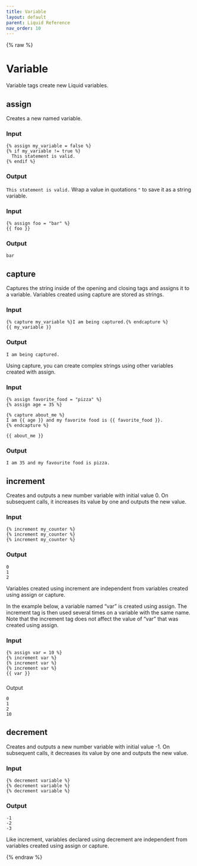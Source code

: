 ```yaml
---
title: Variable
layout: default
parent: Liquid Reference
nav_order: 10
---
```

{% raw %}
# Variable
Variable tags create new Liquid variables.

## assign
Creates a new named variable.

### Input

```liquid
{% assign my_variable = false %}
{% if my_variable != true %}
  This statement is valid.
{% endif %}
```

### Output

```This statement is valid.```
Wrap a value in quotations ```"``` to save it as a string variable.

### Input

```liquid
{% assign foo = "bar" %}
{{ foo }}
```

### Output


```bar```

## capture
Captures the string inside of the opening and closing tags and assigns it to a variable. Variables created using capture are stored as strings.

### Input

```liquid
{% capture my_variable %}I am being captured.{% endcapture %}
{{ my_variable }}
```

### Output

```I am being captured.```

Using capture, you can create complex strings using other variables created with assign.

### Input

```liquid
{% assign favorite_food = "pizza" %}
{% assign age = 35 %}

{% capture about_me %}
I am {{ age }} and my favorite food is {{ favorite_food }}.
{% endcapture %}

{{ about_me }}
```

### Output

```I am 35 and my favourite food is pizza.```

## increment
Creates and outputs a new number variable with initial value 0. On subsequent calls, it increases its value by one and outputs the new value.

### Input

```liquid
{% increment my_counter %}
{% increment my_counter %}
{% increment my_counter %}
```

### Output

```
0
1
2
```

Variables created using increment are independent from variables created using assign or capture.

In the example below, a variable named “var” is created using assign. The increment tag is then used several times on a variable with the same name. Note that the increment tag does not affect the value of “var” that was created using assign.

### Input

```liquid
{% assign var = 10 %}
{% increment var %}
{% increment var %}
{% increment var %}
{{ var }}
```

###
Output

```
0
1
2
10
```

## decrement
Creates and outputs a new number variable with initial value -1. On subsequent calls, it decreases its value by one and outputs the new value.

### Input
```liquid
{% decrement variable %}
{% decrement variable %}
{% decrement variable %}
```

### Output

```
-1
-2
-3
```

Like increment, variables declared using decrement are independent from variables created using assign or capture.

{% endraw %}